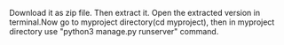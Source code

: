 Download it as zip file. Then extract it. Open the extracted version in terminal.Now go to myproject directory(cd myproject), then in myproject directory use "python3 manage.py runserver" command.
